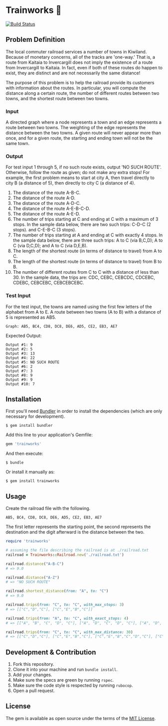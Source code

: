 # Trainworks 🚂
[![Build Status](https://semaphoreci.com/api/v1/projects/14ca60dd-4c8c-4c22-a419-b888d253491c/1073642/shields_badge.svg)](https://semaphoreci.com/andresilveirah/trainworks)

## Problem Definition

The local commuter railroad services a number of towns in Kiwiland.  Because of monetary concerns, all of the tracks are 'one-way.'  That is, a route from Kaitaia to Invercargill does not imply the existence of a route from Invercargill to Kaitaia.  In fact, even if both of these routes do happen to exist, they are distinct and are not necessarily the same distance!

The purpose of this problem is to help the railroad provide its customers with information about the routes.  In particular, you will compute the distance along a certain route, the number of different routes between two towns, and the shortest route between two towns.

### Input
A directed graph where a node represents a town and an edge represents a route between two towns.  The weighting of the edge represents the distance between the two towns.  A given route will never appear more than once, and for a given route, the starting and ending town will not be the same town.

### Output

For test input 1 through 5, if no such route exists, output 'NO SUCH ROUTE'.  Otherwise, follow the route as given; do not make any extra stops!  For example, the first problem means to start at city A, then travel directly to city B (a distance of 5), then directly to city C (a distance of 4).

1. The distance of the route A-B-C.
2. The distance of the route A-D.
3. The distance of the route A-D-C.
4. The distance of the route A-E-B-C-D.
5. The distance of the route A-E-D.
6. The number of trips starting at C and ending at C with a maximum of 3 stops.  In the sample data below, there are two such trips: C-D-C (2 stops). and C-E-B-C (3 stops).
7. The number of trips starting at A and ending at C with exactly 4 stops.  In the sample data below, there are three such trips: A to C (via B,C,D); A to C (via D,C,D); and A to C (via D,E,B).
8. The length of the shortest route (in terms of distance to travel) from A to C.
9. The length of the shortest route (in terms of distance to travel) from B to B.
10. The number of different routes from C to C with a distance of less than 30.  In the sample data, the trips are: CDC, CEBC, CEBCDC, CDCEBC, CDEBC, CEBCEBC, CEBCEBCEBC.

### Test Input

For the test input, the towns are named using the first few letters of the alphabet from A to E. A route between two towns (A to B) with a distance of 5 is represented as AB5.

    Graph: AB5, BC4, CD8, DC8, DE6, AD5, CE2, EB3, AE7

Expected Output:

```
Output #1: 9
Output #2: 5
Output #3: 13
Output #4: 22
Output #5: NO SUCH ROUTE
Output #6: 2
Output #7: 3
Output #8: 9
Output #9: 9
Output #10: 7
```

## Installation

First you'll need [Bundler](http://bundler.io/) in order to install the dependencies (which are only necessary for development).

    $ gem install bundler

Add this line to your application's Gemfile:

```ruby
gem 'trainworks'
```

And then execute:

    $ bundle

Or install it manually as:

    $ gem install trainworks

## Usage

Create the railroad file with the following.
```
AB5, BC4, CD8, DC8, DE6, AD5, CE2, EB3, AE7
```
The first letter represents the starting point, the second represents the
destination and the digit afterward is the distance between the two.

```ruby
require 'trainworks'

# assuming the file describing the railroad is at ./railroad.txt
railroad = Trainworks::Railroad.new('./railroad.txt')

railroad.distance("A-B-C")
# => 9.0

railroad.distance("A-Z")
# => "NO SUCH ROUTE"

railroad.shortest_distance(from: "A", to: "C")
# => 9.0

railroad.trips(from: "C", to: "C", with_max_stops: 3)
# => [["C","D","C"], ["C","E","B","C"]]

railroad.trips(from: "A", to: "C", with_exact_stops: 4)
# => [["A", "B", "C", "D", "C"], ["A", "D", "C", "D", "C"], ["A", "D", "E", "B", "C"]]

railroad.trips(from: "C", to: "C", with_max_distance: 30)
# => [["C","D","C"], ["C","E","B","C"], ["C","E","B","C","D","C"], ["C","D","C","E","B","C"], ["C","D","E","B","C"], ["C","E","B","C","E","B","C"], ["C","E","B","C","E","B","C","E","B","C"]]
```

## Development & Contribution

1. Fork this repository.
2. Clone it into your machine and run `bundle install`.
3. Add your changes.
4. Make sure the specs are green by running `rspec`.
5. Make sure the code style is respected by running `rubocop`.
6. Open a pull request.

## License

The gem is available as open source under the terms of the [MIT License](http://opensource.org/licenses/MIT).
